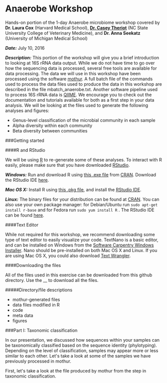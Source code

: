 # Anaerobe Workshop

Hands-on portion of the 1-day Anaerobe microbiome workshop covered by **Dr. Laura Cox** (Harvard Medical School), **[Dr. Casey Theriot](https://theriotlab.org/)** (NC State University College of Veterinary Medicine), and **Dr. Anna Seekatz** (University of Michigan Medical School)

**_Date:_** July 10, 2016

**_Description:_** This portion of the workshop will give you a brief introduction to looking at 16S rRNA data output. While we do not have time to go over how the sequencing data is processed, several free tools are available for data processing. The data we will use in this workshop have been processed using the software [mothur](http://www.mothur.org/). A full batch file of the commands used to process the data files used to produce the data in this workshop are described in the file mbatch_anaerobe.txt. Another software pipeline used to process 16S rRNA data is [QIIME](http://qiime.org/). We encourage you to check out the documentation and tutorials available for both as a first step in your data analysis. We will be looking at the files used to generate the following analyses and figures:

- Genus-level classification of the microbial community in each sample
- Alpha diversity within each community
- Beta diversity between communities

###Getting started

####R and RStudio

We will be using [R](https://www.r-project.org/) to re-generate some of these analyses. To interact with R easily, please make sure that you have downloaded [RStudio](https://www.rstudio.com/). 

**_Windows:_** Run and download R using [this .exe file](https://cran.r-project.org/bin/windows/base/release.htm) from [CRAN](https://cran.r-project.org/index.html). Download the RStudio IDE [here](https://www.rstudio.com/products/rstudio/download/).

**_Mac OS X:_** Install R using [this .pkg file](http://cran.r-project.org/bin/macosx/R-latest.pkg), and install the [RStudio IDE](http://www.rstudio.com/ide/download/desktop).

**_Linux:_** The binary files for your distribution can be found at [CRAN](http://cran.r-project.org/index.html). You can also use your own package manager: for Debian/Ubuntu run ```sudo apt-get install r-base``` and for Fedora run ```sudo yum install R``` . The RStudio IDE can be found [here](https://www.rstudio.com/products/rstudio/download/). 

####Text Editor

While not required for this workshop, we recommend downloading some type of text editor to easily visualize your code. TextNano is a basic editor, and can be installed on Windows from the [Software Carpentry Windows Installer](https://github.com/swcarpentry/windows-installer/releases/download/v0.3/SWCarpentryInstaller.exe). Nano should be pre-installed on both Mac OS X and Linux. If you are using Mac OS X, you could also download [Text Wrangler](http://www.barebones.com/products/textwrangler/).

####Downloading the files

All of the files used in this exercise can be downloaded from this github directory. Use the __ to download all the files. 

#####Directory/file descriptions
- mothur-generated files
- data files modified in R
- code
- meta data
- figures

###Part I: Taxonomic classification

In our presentation, we discussed how sequences within your samples can be taxonomically classified based on the sequence identity (phylotyping). Depending on the level of classification, samples may appear more or less similar to each other. Let's take a look at some of the samples we have previously processed in mothur.

First, let's take a look at the file produced by mothur from the step in taxonomic classification. 









